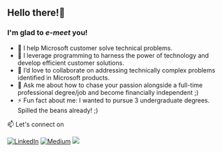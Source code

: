## Hello there!👋 
### I'm glad to *e-meet* you!

- 🔭 I help Microsoft customer solve technical problems.
- 🌱 I leverage programming to harness the power of technology and develop efficient customer solutions.
- 👯 I’d love to collaborate on addressing technically complex problems identified in Microsoft products.
- 💬 Ask me about how to chase your passion alongside a full-time professional degree/job and become financially independent ;)
- ⚡ Fun fact about me: I wanted to pursue 3 undergraduate degrees. Spilled the beans already! ;)

📫 Let's connect on 

[![LinkedIn](https://img.shields.io/badge/-linkedin-blue?style=for-the-badge&logo=linkedin)](https://www.linkedin.com/in/ishitasinghhere/) [![Medium](https://img.shields.io/badge/-medium-black?style=for-the-badge&logo=medium)](https://singhishita.medium.com/) [<img src = "https://img.shields.io/badge/twitter-%2320A1F1.svg?&style=for-the-badge&logo=twitter&logoColor=white">](https://twitter.com/ishitasinghhere/)



<!--
**singhishita/singhishita** is a ✨ _special_ ✨ repository because its `README.md` (this file) appears on your GitHub profile.>

